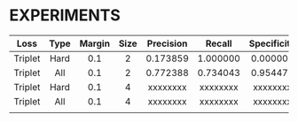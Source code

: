 # EXPERIMENTS

|   Loss  | Type | Margin | Size | Precision |  Recall  | Specificity |
|:-------:|:----:|:------:|:----:|:---------:|:--------:|:-----------:|
| Triplet | Hard |   0.1  |   2  |  0.173859 | 1.000000 |   0.000000  |
| Triplet |  All |   0.1  |   2  |  0.772388 | 0.734043 |   0.954478  |
| Triplet | Hard |   0.1  |   4  |  xxxxxxxx | xxxxxxxx |   xxxxxxxx  |
| Triplet |  All |   0.1  |   4  |  xxxxxxxx | xxxxxxxx |   xxxxxxxx  |
|         |      |        |      |           |          |             |
